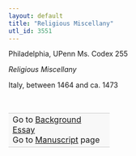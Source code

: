 ```yaml
---
layout: default
title: "Religious Miscellany"
utl_id: 3551
---
```



Philadelphia, UPenn Ms. Codex 255


*Religious Miscellany*


Italy, between 1464 and ca. 1473


 

<table border="0.5" cellpadding="1" cellspacing="1" style="width: 200px; background-color:#F8F8F8;"><tbody style="border-color:#ccc"><tr style="border-color:#ccc"><td>Go to <a href="https://centerfordigitalhumanities.github.io/Newberry-Italian-paleography/essay/315" target="_blank">Background Essay</a><br />
			Go to <a href="https://centerfordigitalhumanities.github.io/Newberry-Italian-paleography/www/record.html?id=315" target="_blank">Manuscript</a> page</td>
</tr></tbody></table>

